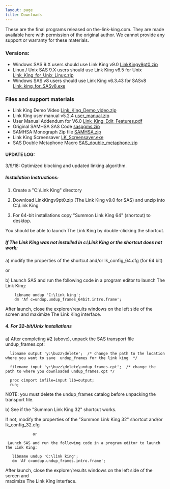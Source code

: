 ```yaml
---
layout: page
title: Downloads
---
```


These are the final programs released on the-link-king.com.  They are made available here with permission of the original author. We cannot provide any support or warranty for these materials.

### Versions:
* Windows SAS 9.X users should use Link King v9.0 [LinkKingv9pt0.zip](https://github.com/mjmaenner/the_link_king/releases/download/999/LinkKingv9pt0.zip)
* Linux / Unix SAS 9.X users should use Link King v6.5 for Unix [Link_King_for_Unix_Linux.zip](https://github.com/mjmaenner/the_link_king/releases/download/999/Link_King_for_Unix_Linux.zip)
* Windows SAS v8 users should use Link King v6.3.43 for SASv8 [Link_king_for_SASv8.exe](https://github.com/mjmaenner/the_link_king/releases/download/999/Link_King_for_SASv8.exe)

### Files and support materials
* Link King Demo Video [Link_King_Demo_video.zip](https://github.com/mjmaenner/the_link_king/releases/download/999/Link_King_Demo_video.zip)
* Link King user manual v5.2.4 [user_manual.zip](https://github.com/mjmaenner/the_link_king/releases/download/999/user_manual.zip)
* User Manual Addendum for V6.0 [Link_King_Edit_Features.pdf](https://github.com/mjmaenner/the_link_king/releases/download/999/Link_King_Edit_features.pdf)
* Original SAMHSA SAS Code [saspgms.zip](https://github.com/mjmaenner/the_link_king/releases/download/999/saspgms.zip)
* SAMHSA Monograph Zip file [SAMHSA.zip](https://github.com/mjmaenner/the_link_king/releases/download/999/SAMHSA.zip)
* Link King Screensaver [LK_Screensaver.exe](https://github.com/mjmaenner/the_link_king/releases/download/999/LK_Screensaver.exe)
* SAS Double Metaphone Macro [SAS_double_metaphone.zip](https://github.com/mjmaenner/the_link_king/releases/download/999/SAS_double_metaphone.zip)


#### UPDATE LOG:
3/9/18:
Optimized blocking and updated linking algorithm.

##### Installation Instructions:

1. Create a "C:\Link King" directory

2. Download LinkKingv9pt0.zip (The Link King v9.0 for SAS) and unzip into C:\Link King

3. For 64-bit installations copy "Summon Link King 64" (shortcut) to desktop.

You should be able to launch The Link King by double-clicking the shortcut.


##### If The Link King was not installed in c:\Link King or the shortcut does not work:

  a) modify the properties of the shortcut and/or lk_config_64.cfg (for 64 bit)

  or

  b)  Launch SAS and run the following code in a program editor to launch
   The Link King:
```SAS
    libname undup 'C:\link king';
    dm 'Af c=undup.undup_frames_64bit.intro.frame';
```

After launch, close the explorer/results windows on the left side of the screen and
maximize The Link King interface.


##### 4. For 32-bit/Unix installations

  a) After completing #2 (above), unpack the SAS transport file undup_frames.cpt:
```SAS
  libname output 'y:\buzz\delete';  /* change the path to the location where you want to save  undup_frames for the link king  */

  filename input 'y:\buzz\delete\undup_frames.cpt';  /* change the path to where you downloaded undup_frames.cpt */

  proc cimport infile=input lib=output;
  run;
```

NOTE: you must delete the undup_frames catalog before unpacking the transport file.

b)     See if the "Summon Link King 32" shortcut works.

  If not, modify the properties of the "Summon Link King 32" shortcut and/or lk_config_32.cfg

                or

     Launch SAS and run the following code in a program editor to launch The Link King:

```SAS 
   libname undup 'C:\link king';
   dm 'Af c=undup.undup_frames.intro.frame';
```
After launch, close the explorer/results windows on the left side of the screen and    
maximize The Link King interface.
